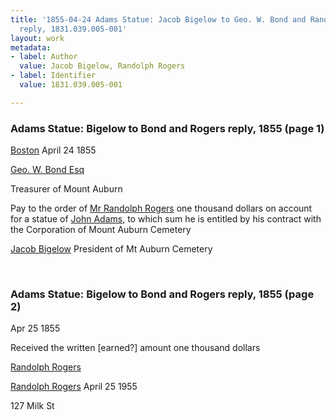 ```yaml
---
title: '1855-04-24 Adams Statue: Jacob Bigelow to Geo. W. Bond and Randolph Rogers
  reply, 1831.039.005-001'
layout: work
metadata:
- label: Author
  value: Jacob Bigelow, Randolph Rogers
- label: Identifier
  value: 1831.039.005-001

---
```

<div class="pages">
<div id="page-1130673">
<h3><a name="page-1130673">Adams Statue: Bigelow to Bond and Rogers reply, 1855 (page 1)</a></h3>
<div class="page-content">
<p><a href='/pages/subjects/52559' title='Boston, MA'>Boston</a> <date when='1855-04-24'>April 24 1855</date></p>
<p><a href='/pages/subjects/54274' title='Bond, George William'>Geo. W. Bond Esq</a></p>
<p>Treasurer of Mount Auburn</p>
<p>Pay to the order of <a href='/pages/subjects/52560' title='Rogers, Randolph'>Mr Randolph Rogers</a><span class='line-break'> </span>one thousand dollars on account for a statue<span class='line-break'> </span>of <a href='/pages/subjects/52561' title='John Adams Statue'>John Adams</a>, to which sum he is entitled<span class='line-break'> </span>by his contract with the Corporation of Mount<span class='line-break'> </span>Auburn Cemetery</p>
<p><a href='/pages/subjects/52529' title='Bigelow, Jacob'>Jacob Bigelow</a><span class='line-break'> </span>President of Mt Auburn Cemetery</p>
</div>
</div>
<br />
<div id="page-1130674">
<h3><a name="page-1130674">Adams Statue: Bigelow to Bond and Rogers reply, 1855 (page 2)</a></h3>
<div class="page-content">
<p><date when='1855-04-25'>Apr 25 1855</date></p>
<p>Received the written [earned?]<span class='line-break'> </span>amount one thousand dollars</p>
<p><a href='/pages/subjects/52560' title='Rogers, Randolph'>Randolph Rogers</a></p>
<p><a href='/pages/subjects/52560' title='Rogers, Randolph'>Randolph Rogers</a><span class='line-break'> </span><date when='1855-04-25'>April 25 1955</date></p>
<p>127 Milk St</p>
</div>
</div>
<br />
</div>
